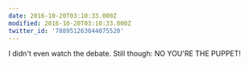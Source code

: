 ```yaml
---
date: 2016-10-20T03:10:33.000Z
modified: 2016-10-20T03:10:33.000Z
twitter_id: '788951263044075520'
---
```


  I didn't even watch the debate. Still though:  NO YOU'RE THE PUPPET!
